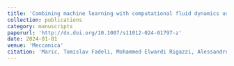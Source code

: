```yaml
---
title: 'Combining machine learning with computational fluid dynamics using OpenFOAM and SmartSim'
collection: publications
category: manuscripts
paperurl: 'http://dx.doi.org/10.1007/s11012-024-01797-z' 
date: 2024-01-01
venue: 'Meccanica'
citation: 'Maric, Tomislav Fadeli, Mohammed Elwardi Rigazzi, Alessandro Shao, Andrew Weiner, Andre. "Combining machine learning with computational fluid dynamics using OpenFOAM and SmartSim". Meccanica, 2024.'
---
```

